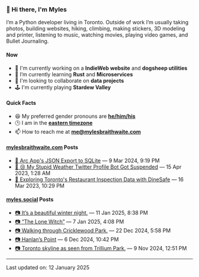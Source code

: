 ### 👋 Hi there, I'm Myles

I’m a Python developer living in Toronto. Outside of work I’m usually taking photos, building websites, hiking, climbing, making stickers, 3D modeling and printer, listening to music, watching movies, playing video games, and Bullet Journaling.

#### Now

-   🔭 I'm currently working on a **IndieWeb website** and **dogsheep utilities**
-   🌱 I’m currently learning **Rust** and **Microservices**
-   👯 I'm looking to collaborate on **data projects**
-   🕹️ I'm currently playing **Stardew Valley**

#### Quick Facts

-   😆 My preferred gender pronouns are **[he/him/his](https://www.mypronouns.org/he-him)**
-   🕒 I am in the **[eastern timezone](https://time.is/Toronto)**
-   📫 How to reach me at **[me@mylesbraithwaite.com](mailto:me@mylesbraithwaite.com)**

<!--
-   🤔 I’m looking for help with ...
-   💬 Ask me about ...
-   ⚡ Fun fact: ...
-->

#### [mylesbraithwaite.com](https://mylesbraithwaite.com/) Posts
<!-- START: BLOG_POSTS -->
-   [📝 Arc App's JSON Export to SQLite](https://mylesbraithwaite.com/arc-apps-json-export-to-sqlite) — 9 Mar 2024, 9:19 PM
-   [📝 😢 My Stupid Weather Twitter Profile Bot Got Suspended](https://mylesbraithwaite.com/my-stupid-weather-twitter-profile-bot-got-suspended) — 15 Apr 2023, 1:28 AM
-   [📝 Exploring Toronto's Restaurant Inspection Data with DineSafe](https://mylesbraithwaite.com/exploring-torontos-restaurant-inspection-data-with-dinesafe) — 16 Mar 2023, 10:29 PM
<!-- END: BLOG_POSTS -->


#### [myles.social](https://myles.social/) Posts
<!-- START: MICROBLOG_POSTS -->
-   [📷 It’s a beautiful winter night.](https://myles.social/2025/01/11/its-a-beautiful-winter-night.html) — 11 Jan 2025, 8:38 PM
-   [📷 “The Lone Witch”](https://myles.social/2025/01/07/the-lone-witch.html) — 7 Jan 2025, 4:08 PM
-   [📷 Walking through Cricklewood Park.](https://myles.social/2024/12/22/walking-through-cricklewood-park.html) — 22 Dec 2024, 5:58 PM
-   [📷 Hanlan’s Point](https://myles.social/2024/12/06/hanlans-point.html) — 6 Dec 2024, 10:42 PM
-   [📷 Toronto skyline as seen from Trillium Park.](https://myles.social/2024/11/09/toronto-skyline-as.html) — 9 Nov 2024, 12:51 PM
<!-- END: MICROBLOG_POSTS -->

---

<!-- START: LAST_UPDATED_AT -->
Last updated on: 12 January 2025
<!-- END: LAST_UPDATED_AT -->
